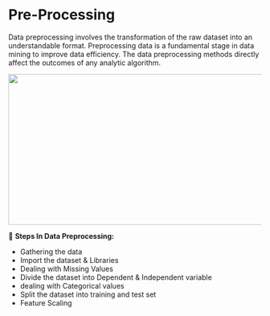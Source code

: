 
# Pre-Processing

Data preprocessing involves the transformation of the raw dataset into an understandable format. 
Preprocessing data is a fundamental stage in data mining to improve data efficiency.
The data preprocessing methods directly affect the outcomes of any analytic algorithm.

<img src="https://miro.medium.com/max/2798/0*C_ibLD-RscbJzjMq.png" width="600" height="300" align="center" />


💫 **Steps In Data Preprocessing:**

- Gathering the data
- Import the dataset & Libraries
- Dealing with Missing Values
- Divide the dataset into Dependent & Independent variable
- dealing with Categorical values
- Split the dataset into training and test set
- Feature Scaling
